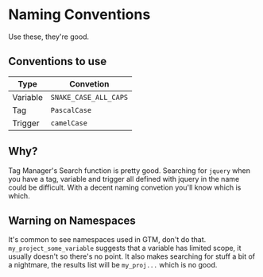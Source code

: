# Naming Conventions
Use these, they're good.

## Conventions to use
| Type          | Convetion
| ------------- |-------------
| Variable      | `SNAKE_CASE_ALL_CAPS`
| Tag           | `PascalCase`
| Trigger       | `camelCase`

## Why?
Tag Manager's Search function is pretty good. Searching for `jquery` when you have a tag, variable and trigger all defined with jquery in the name could be difficult. With a decent naming convetion you'll know which is which.

## Warning on Namespaces
It's common to see namespaces used in GTM, don't do that. `my_project_some_variable` suggests that a variable has limited scope, it usually doesn't so there's no point. It also makes searching for stuff a bit of a nightmare, the results list will be `my_proj...` which is no good.